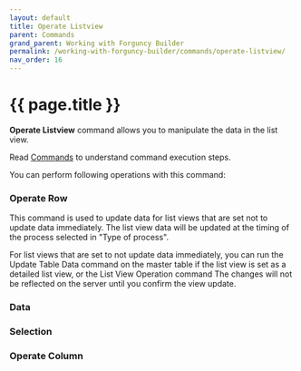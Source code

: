 ```yaml
---
layout: default
title: Operate Listview
parent: Commands
grand_parent: Working with Forguncy Builder
permalink: /working-with-forguncy-builder/commands/operate-listview/
nav_order: 16
---
```


# {{ page.title }}

**Operate Listview** command allows you to manipulate the data in the list view. 

Read [Commands](https://docs.forguncy.net/working-with-forguncy-builder/commands/) to understand command execution steps.

You can perform following operations with this command:

### Operate Row

This command is used to update data for list views that are set not to update data immediately. The list view data will be updated at the timing of the process selected in "Type of process".

For list views that are set to not update data immediately, you can run the Update Table Data command on the master table if the list view is set as a detailed list view, or the List View Operation command The changes will not be reflected on the server until you confirm the view update.

### Data

### Selection

### Operate Column
